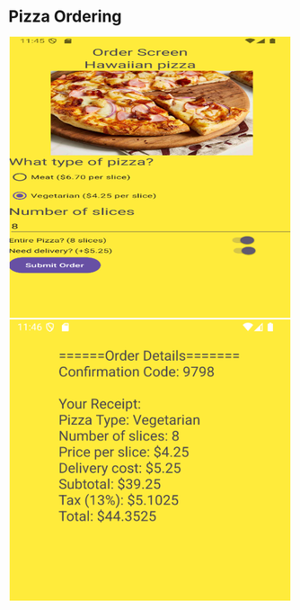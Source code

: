 # Pizza Ordering

<div align="center">
    <img src="git/1.png" alt=“workflow” height="500" width="500"/>
</div>
<div align="center">
    <img src="git/2.png" alt=“workflow” height="500" width="500"/>
</div>


